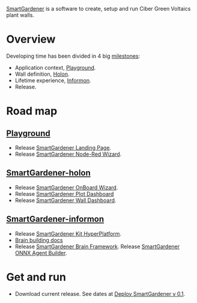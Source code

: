 [SmartGardener](https://github.com/jsanchezamai/smartgardener/wiki) is a software to create, setup and run Ciber Green Voltaics plant walls. 

Overview
============
Developing time has been divided in 4 big [milestones](https://github.com/jsanchezamai/smartgardener/milestones):

- Application context, [Playground](https://github.com/jsanchezamai/smartgardener/wiki/Playground).
- Wall definition, [Holon](https://github.com/jsanchezamai/smartgardener/wiki/Holon).
- Lifetime experience, [Informon](https://github.com/jsanchezamai/smartgardener/wiki/Informon).
- Release.

Road map 
============

[Playground](https://github.com/jsanchezamai/smartgardener/wiki/Playground)
-----------------------

- Release [SmartGardener Landing Page](https://github.com/fablabbcn/smartcitizen-landing).
- Release [SmartGardener Node-Red Wizard](https://github.com/jsanchezamai/smartgardener/tree/playground/src/playground).

[SmartGardener-holon](https://github.com/jsanchezamai/smartgardener/wiki/holon-SmartGardener)
 ------------------------

- Release [SmartGardener OnBoard Wizard](https://github.com/fablabbcn/smartcitizen-onboarding-app-start).
- Release [SmartGardener Plot Dashboard](https://github.com/fablabbcn/smartcitizen-react-dashboard)
- Release [SmartGardener Wall Dashboard](https://github.com/fablabbcn/smartcitizen-now-dashboard).

[SmartGardener-informon](https://github.com/jsanchezamai/smartgardener/wiki/informon-SmartGardener)
-------------------

- Release [SmartGardener Kit HyperPlatform](https://github.com/fablabbcn/smartcitizen-web).
- [Brain building docs](https://github.com/fablabbcn/smartcitizen-iscape-docs/tree/master/docs/Sensor%20Analysis%20Framework) 
- Release [SmartGardener Brain Framework](https://github.com/fablabbcn/smartcitizen-iscape-data). 
Release [SmartGardener ONNX Agent Builder](https://github.com/Microsoft/onnxjs).

Get and run
==============
- Download current release. See dates at [Deploy SmartGardener v 0.1](https://github.com/jsanchezamai/smartgardener/milestone/4).
